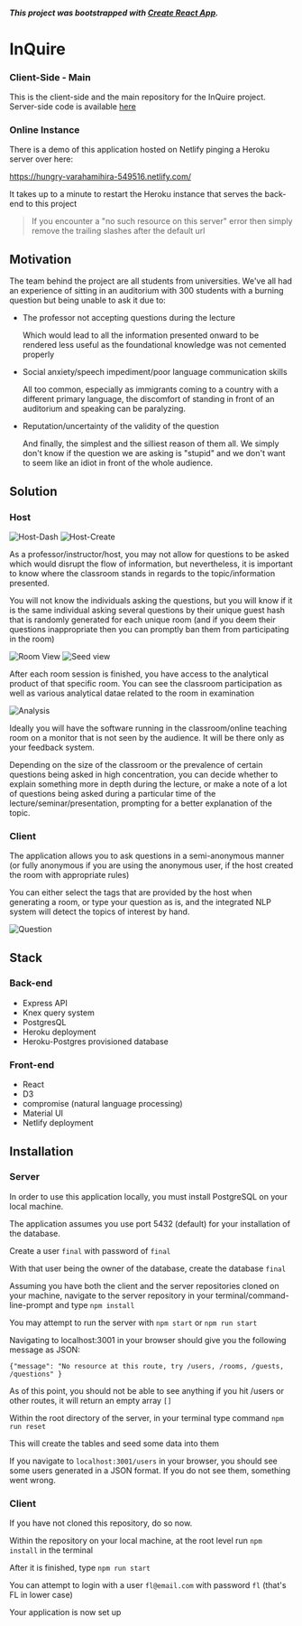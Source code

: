 ##### This project was bootstrapped with [Create React App](https://github.com/facebook/create-react-app).

# InQuire

### Client-Side - Main

This is the client-side and the main repository for the InQuire project. Server-side code is available [here](https://github.com/lxg1992/LHL-Final-Server
)


### Online Instance
There is a demo of this application hosted on Netlify pinging a Heroku server over here:

https://hungry-varahamihira-549516.netlify.com/

It takes up to a minute to restart the Heroku instance that serves the back-end to this project

> If you encounter a "no such resource on this server" error then simply remove the trailing slashes after the default url

## Motivation

The team behind the project are all students from universities. We've all had an experience of sitting in an auditorium with 300 students with a burning question but being unable to ask it due to:

* The professor not accepting questions during the lecture

  Which would lead to all the information presented onward to be rendered less useful as the foundational knowledge was not cemented properly

* Social anxiety/speech impediment/poor language communication skills

  All too common, especially as immigrants coming to a country with a different primary language, the discomfort of standing in front of an auditorium and speaking can be paralyzing. 

* Reputation/uncertainty of the validity of the question

  And finally, the simplest and the silliest reason of them all. We simply don't know if the question we are asking is "stupid" and we don't want to seem like an idiot in front of the whole audience. 

## Solution

  ### Host

  ![Host-Dash](./docs/dash.png)
  ![Host-Create](./docs/dash-topics.png)

  As a professor/instructor/host, you may not allow for questions to be asked which would disrupt the flow of information, but nevertheless, it is important to know where the classroom stands in regards to the topic/information presented. 

You will not know the individuals asking the questions, but you will know if it is the same individual asking several questions by their unique guest hash that is randomly generated for each unique room (and if you deem their questions inappropriate then you can promptly ban them from participating in the room)

![Room View](./docs/answer.png)
![Seed view](./docs/room.png)

After each room session is finished, you have access to the analytical product of that specific room. You can see the classroom participation as well as various analytical datae related to the room in examination

![Analysis](./docs/analysis.png)

Ideally you will have the software running in the classroom/online teaching room on a monitor that is not seen by the audience. It will be there only as your feedback system.

Depending on the size of the classroom or the prevalence of certain questions being asked in high concentration, you can decide whether to explain something more in depth during the lecture, or make a note of a lot of questions being asked during a particular time of the lecture/seminar/presentation, prompting for a better explanation of the topic.

  ### Client



The application allows you to ask questions in a semi-anonymous manner (or fully anonymous if you are using the anonymous user, if the host created the room with appropriate rules) 

You can either select the tags that are provided by the host when generating a room, or type your question as is, and the integrated NLP system will detect the topics of interest by hand.

![Question](./docs/question.png)

## Stack

### Back-end

* Express API
* Knex query system
* PostgresQL
* Heroku deployment
* Heroku-Postgres provisioned database


### Front-end

* React
* D3
* compromise (natural language processing)
* Material UI
* Netlify deployment


## Installation

### Server
In order to use this application locally, you must install PostgreSQL on your local machine.

The application assumes you use port 5432 (default) for your installation of the database.

Create a user ```final``` with password of ```final``` 

With that user being the owner of the database, create the database ```final```

Assuming you have both the client and the server repositories cloned on your machine, navigate to the server repository in your terminal/command-line-prompt and type ```npm install```  

You may attempt to run the server with ```npm start``` or ```npm run start```

Navigating to localhost:3001 in your browser should give you the following message as JSON:

```{"message": "No resource at this route, try /users, /rooms, /guests, /questions" }```

As of this point, you should not be able to see anything if you hit /users or other routes, it will return an empty array ```[]```


Within the root directory of the server, in your terminal type command ```npm run reset```

This will create the tables and seed some data into them

If you navigate to ```localhost:3001/users``` in your browser, you should see some users generated in a JSON format. If you do not see them, something went wrong.

### Client

If you have not cloned this repository, do so now.

Within the repository on your local machine, at the root level run ```npm install``` in the terminal

After it is finished, type ```npm run start```

You can attempt to login with a user ```fl@email.com``` with password ```fl``` (that's FL in lower case)

Your application is now set up


